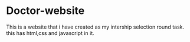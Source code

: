 # Doctor-website

This is a website that i have created as my intership selection round task.
this has html,css and javascript in it.
